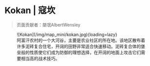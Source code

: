 # Kokan | 寇坎

> 页面贡献者：桀氓AlbertWensley

<figure markdown>
  ![Kokan](/img/map_mini/kokan.jpg){loading=lazy}
  <figcaption>阿富汗农村的一个大河谷，主要是农业社区的所在地。该地区散布着许多泥砖复合住宅，开阔的田野非常适合快速移动。泥砖复合体的堡垒般的性质使它们成为防御的理想选择，在开阔的地面上攻击它们需要相当高的战术技巧。</figcaption>
</figure>